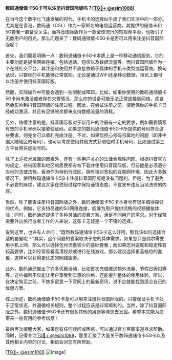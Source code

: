 **数码通储值卡5G卡可以注册抖音国际版吗？[[TG💪+ @esim1088](https://t.me/s/esim1088)]**

在当今这个数字化飞速发展的时代，手机卡的选择似乎成了我们生活中的一部分。尤其是在香港，数码通（CSL）作为一家知名的电信运营商，其提供的储值卡和5G套餐一直备受关注。而抖音国际版作为一款全球流行的短视频平台，也吸引了无数用户的目光。那么问题来了：数码通储值卡5G卡是否可以用来注册抖音国际版呢？

首先，我们需要明确一点：数码通储值卡5G卡本质上是一种移动通信服务，它的主要功能是提供网络连接，包括通话、短信以及数据流量等。而抖音国际版作为一个在线社交平台，其注册和使用并不直接依赖于具体的手机卡类型或运营商。换句话说，只要你的手机能够正常联网，无论是通过WiFi还是移动数据，理论上都可以注册并使用抖音国际版。

然而，实际操作中可能会遇到一些限制或障碍。比如，如果你使用的数码通储值卡5G卡尚未激活或者存在欠费情况，那么你的设备可能无法正常连接到网络，这自然会影响到抖音国际版的注册过程。因此，在尝试注册之前，请确保你的手机卡已经成功激活，并且有足够的余额来支持数据流量的消耗。

另外，值得注意的是，抖音国际版对于新用户的注册有一定的要求，例如需要填写有效的手机号码以接收验证码。如果您的数码通储值卡5G卡所提供的号码符合这些要求，则完全可以顺利完成注册。不过，如果您担心号码归属地的问题（即非中国大陆地区的号码），也可以考虑使用其他方式获取临时手机号码，比如通过第三方平台购买虚拟号码。

除了上述技术层面的因素外，还有一些用户关心的法律合规性问题。根据抖音官方的规定，任何国家和地区的居民都有权下载并使用抖音国际版，但前提是必须遵守当地的法律法规。香港作为特别行政区，拥有相对宽松的互联网环境，因此大多数情况下，使用数码通储值卡5G卡注册抖音国际版是没有问题的。但是，为了避免不必要的麻烦，建议大家在使用过程中保持谨慎态度，不要发布违反当地法律的内容。

当然，除了能否注册抖音国际版之外，数码通储值卡5G卡本身也有很多值得探讨的优点。例如，它支持高速的5G网络连接，能够为用户提供流畅的视频播放体验；同时，数码通还提供了多种灵活的资费方案，满足不同用户的需求。对于经常需要外出旅行或者工作的人来说，这张卡无疑是一个不错的选择。

说到这里，也许有人会问：“既然数码通储值卡5G卡这么好用，那我该如何选择合适的套餐呢？”其实，这个问题的答案取决于您的具体需求。如果您只是偶尔需要用手机上网，那么可以选择包月流量较少的基础套餐；而如果您对速度和稳定性有较高要求，比如经常观看高清视频或进行在线游戏，那么建议选择更高档位的套餐，这样可以获得更优质的网络服务。

此外，数码通还推出了许多优惠活动，比如首次充值赠送额外流量、节假日折扣等等。这些福利不仅能让用户享受到实惠的价格，还能提升整体的使用体验。所以，在决定购买之前，不妨多留意一下官网上的最新资讯，说不定就能找到适合自己的优惠方案。

综上所述，数码通储值卡5G卡是可以用来注册抖音国际版的。只要保证手机卡处于正常状态，并遵循相关规则，整个过程应该是非常顺利的。当然，除了抖音国际版之外，数码通储值卡5G卡还有很多其他的用途等待您去发掘。希望本文能为您带来一些有用的参考信息！

最后再次提醒大家，如果您有任何疑问或困惑，可以通过官方客服渠道寻求帮助。同时，记得关注[TG💪+ @esim1088](https://t.me/s/esim1088)，那里汇聚了大量关于数码通储值卡5G卡以及其他相关内容的讨论，相信会对您有所帮助。

[[TG💪+ @esim1088](https://t.me/s/esim1088) ![Image](https://i.postimg.cc/4NQfJmqS/Snipaste-2025-05-13-00-14-12.png)]